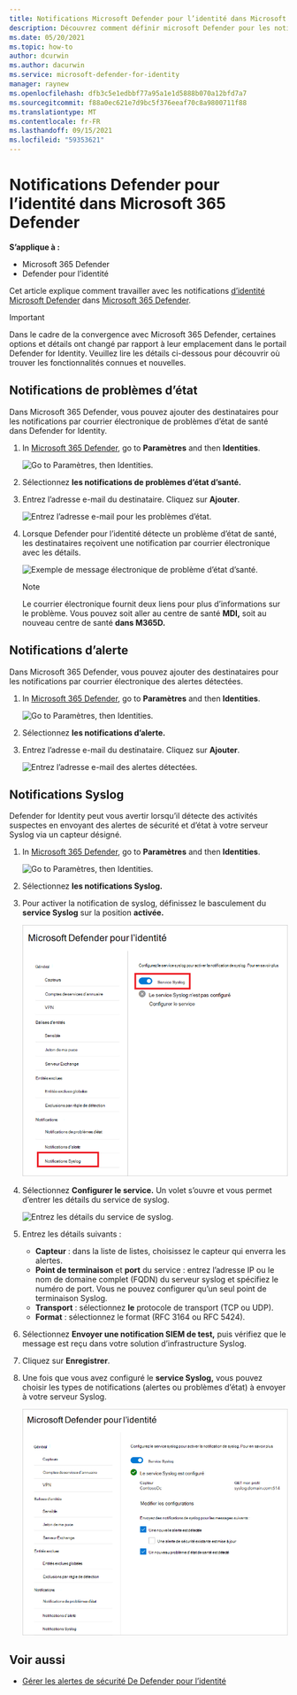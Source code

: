 ```yaml
---
title: Notifications Microsoft Defender pour l’identité dans Microsoft 365 Defender
description: Découvrez comment définir microsoft Defender pour les notifications d’identité dans Microsoft 365 Defender.
ms.date: 05/20/2021
ms.topic: how-to
author: dcurwin
ms.author: dacurwin
ms.service: microsoft-defender-for-identity
manager: raynew
ms.openlocfilehash: dfb3c5e1edbbf77a95a1e1d5888b070a12bfd7a7
ms.sourcegitcommit: f88a0ec621e7d9bc5f376eeaf70c8a9800711f88
ms.translationtype: MT
ms.contentlocale: fr-FR
ms.lasthandoff: 09/15/2021
ms.locfileid: "59353621"
---
```

# <a name="defender-for-identity-notifications-in-microsoft-365-defender"></a>Notifications Defender pour l’identité dans Microsoft 365 Defender

**S’applique à :**

- Microsoft 365 Defender
- Defender pour l’identité

Cet article explique comment travailler avec les notifications [d’identité Microsoft Defender](/defender-for-identity) dans [Microsoft 365 Defender](/microsoft-365/security/defender/overview-security-center).

> [!IMPORTANT]
> Dans le cadre de la convergence avec Microsoft 365 Defender, certaines options et détails ont changé par rapport à leur emplacement dans le portail Defender for Identity. Veuillez lire les détails ci-dessous pour découvrir où trouver les fonctionnalités connues et nouvelles.

## <a name="health-issues-notifications"></a>Notifications de problèmes d’état

Dans Microsoft 365 Defender, vous pouvez ajouter des destinataires pour les notifications par courrier électronique de problèmes d’état de santé dans Defender for Identity.

1. In [Microsoft 365 Defender](https://security.microsoft.com/), go to **Paramètres** and then **Identities**.

    ![Go to Paramètres, then Identities.](../../media/defender-identity/settings-identities.png)

1. Sélectionnez **les notifications de problèmes d’état d’santé.**

1. Entrez l’adresse e-mail du destinataire. Cliquez sur **Ajouter**.

    ![Entrez l’adresse e-mail pour les problèmes d’état.](../../media/defender-identity/health-email-recipient.png)

1. Lorsque Defender pour l’identité détecte un problème d’état de santé, les destinataires reçoivent une notification par courrier électronique avec les détails.

    ![Exemple de message électronique de problème d’état d’santé.](../../media/defender-identity/health-email.png)

    > [!NOTE]
    > Le courrier électronique fournit deux liens pour plus d’informations sur le problème. Vous pouvez soit aller au centre de santé **MDI,** soit au nouveau centre de santé **dans M365D.**

## <a name="alert-notifications"></a>Notifications d’alerte

Dans Microsoft 365 Defender, vous pouvez ajouter des destinataires pour les notifications par courrier électronique des alertes détectées.

1. In [Microsoft 365 Defender](https://security.microsoft.com/), go to **Paramètres** and then **Identities**.

    ![Go to Paramètres, then Identities.](../../media/defender-identity/settings-identities.png)

1. Sélectionnez **les notifications d’alerte.**

1. Entrez l’adresse e-mail du destinataire. Cliquez sur **Ajouter**.

    ![Entrez l’adresse e-mail des alertes détectées.](../../media/defender-identity/alert-email-recipient.png)

## <a name="syslog-notifications"></a>Notifications Syslog

Defender for Identity peut vous avertir lorsqu’il détecte des activités suspectes en envoyant des alertes de sécurité et d’état à votre serveur Syslog via un capteur désigné.

1. In [Microsoft 365 Defender](https://security.microsoft.com/), go to **Paramètres** and then **Identities**.

    ![Go to Paramètres, then Identities.](../../media/defender-identity/settings-identities.png)

1. Sélectionnez **les notifications Syslog.**

1. Pour activer la notification de syslog, définissez le basculement du **service Syslog** sur la position **activée.**

    ![Activer le service de syslog.](../../media/defender-identity/syslog-service.png)

1. Sélectionnez **Configurer le service.** Un volet s’ouvre et vous permet d’entrer les détails du service de syslog.

    ![Entrez les détails du service de syslog.](../../media/defender-identity/syslog-sensor.png)

1. Entrez les détails suivants :

    - **Capteur** : dans la liste de listes, choisissez le capteur qui enverra les alertes.
    - **Point de terminaison** et **port** du service : entrez l’adresse IP ou le nom de domaine complet (FQDN) du serveur syslog et spécifiez le numéro de port. Vous ne pouvez configurer qu’un seul point de terminaison Syslog.
    - **Transport** : sélectionnez **le** protocole de transport (TCP ou UDP).
    - **Format** : sélectionnez le format (RFC 3164 ou RFC 5424).

1. Sélectionnez **Envoyer une notification SIEM de test,** puis vérifiez que le message est reçu dans votre solution d’infrastructure Syslog.

1. Cliquez sur **Enregistrer**.

1. Une fois que vous avez configuré le **service Syslog,** vous pouvez choisir les types de notifications (alertes ou problèmes d’état) à envoyer à votre serveur Syslog.

    ![Service Syslog configuré.](../../media/defender-identity/syslog-configured.png)

## <a name="see-also"></a>Voir aussi

- [Gérer les alertes de sécurité De Defender pour l’identité](manage-security-alerts.md)
